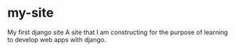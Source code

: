 # my-site
My first django site
A site that I am constructing for the purpose of learning to develop web apps with django.

